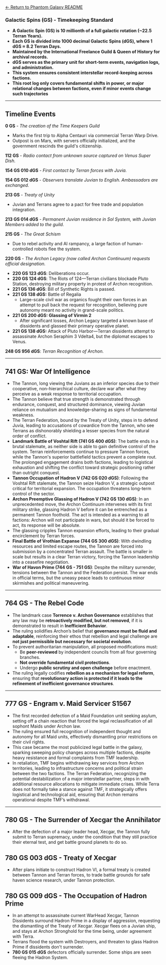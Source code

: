 [← Return to Phantom Galaxy README](https://github.com/luckybluejay27/PhantomGalaxy/blob/main/README.md)

### **Galactic Spins (GS) - Timekeeping Standard**

- **A Galactic Spin (GS) is 10 millionth of a full galactic rotation (~22.5 Terran Years).**
- **Each GS is divided into 1000 decimal Galactic Spins (dGS), where 1 dGS ≈ 8.2 Terran Days.**
- **Maintained by the International Freelance Guild & Queen of History for archival records.**
- **dGS serves as the primary unit for short-term events, navigation logs, and administration.**
- **This system ensures consistent interstellar record-keeping across factions.**
- **This root log only covers fundamental shifts in power, or major relational changes between factions, even if minor events change such trajectories**

---

## **Timeline Events**

**0 GS** - *The creation of the Time Keepers Guild*

- Marks the first trip to Alpha Centauri via commercial Terran Warp Drive.
- Outpost is on Mars, with servers officially initialized, and the government rescinds the guild's citizenship.

**112 GS** - *Radio contact from unknown source captured on Venus Super Dish.*

**154 GS 010 dGS** - *First contact by Terran forces with Juvia.*

**154 GS 012 dGS** - *Observers translate Juvian to English. Ambassadors are exchanged.*

**213 GS** - *Treaty of Unity*

- Juvian and Terrans agree to a pact for free trade and population integration.

**213 GS 014 dGS** - *Permanent Juvian residence in Sol System, with Juvian Members added to the guild.*

**215 GS** - *The Great Schism*

- Due to rebel activity and AI rampancy, a large faction of human-controlled robots flee the system.

**220 GS** - *The Archon Legacy (now called Archon Continuum) requests official designation.*

- **220 GS 123 dGS**: Deliberations occur.
- **220 GS 124 dGS**: The Riots of 124—Terran civilians blockade Pluto Station, destroying military property in protest of Archon recognition.
- **221 GS 136 dGS**: Bill of Synthetic Rights is passed.
- **221 GS 138 dGS:** Battle of Regalia  
  - Large-scale civil war as organics fought their own forces in an attempt to pull back the request for recognition, believing pure autonomy meant no activity in grand-scale politics.
- **221 GS 200 dGS: Glassing of Virmin 2**  
  - After significant losses, Archon Legacy targeted a known base of dissidents and glassed their primary operative planet.
- **221 GS 138 dGS:** Attack of Pluto Harbor—Terran dissidents attempt to assassinate Archon Seraphim 3 Vdelta4, but the diplomat escapes to Venus.

**248 GS 956 dGS**: *Terran Recognition of Archon.*

---

## **741 GS: War Of Intelligence**

- The Tannon, long viewing the Juvians as an inferior species due to their cooperative, non-hierarchical culture, declare war after what they perceive as a weak response to territorial occupation.
- The Tannon believe that true strength is demonstrated through endurance, conquest, and structured dominance, viewing Juvian reliance on mutualism and knowledge-sharing as signs of fundamental weakness.
- The Terran Federation, bound by the Treaty of Unity, steps in to defend Juvia, leading to accusations of cowardice from the Tannon, who see Terrans as dishonorably shielding a lesser species from the natural order of conflict.
- **Landmark Battle of Voshtal Rift (741 GS 400 dGS)**: The battle ends in a brutal stalemate, as neither side is able to gain definitive control of the system. Terran reinforcements continue to pressure Tannon forces, while the Tannon's superior battlefield tactics prevent a complete rout. The prolonged engagement drains both factions, leading to logistical exhaustion and shifting the conflict toward strategic positioning rather than outright conquest.
- **Tannon Occupation of Hadron V (742 GS 020 dGS)**: Following the Voshtal Rift stalemate, the Tannon seize Hadron V, a strategic outpost critical for territorial expansion. The occupation threatens long-term control of the sector.
- **Archon Preemptive Glassing of Hadron V (742 GS 130 dGS)**: In an unprecedented move, the Archon Continuum intervenes with its first military strike, glassing Hadron V before it can be entrenched as a permanent Tannon foothold. The act is intended as a warning to all factions: Archon will not participate in wars, but should it be forced to act, its response will be absolute.
- The glassing cripples Tannon expansion efforts, leading to their gradual encirclement by Terran forces.
- **Final Battle of Vrothian Expanse (744 GS 300 dGS)**: With dwindling resources and limited escape routes, the Tannon are forced into submission by a concentrated Terran assault. The battle is smaller in scale but results in a clear Terran victory, forcing the Tannon leadership into a ceasefire negotiation.
- **War of Havon Prime (744 GS - 751 GS)**: Despite the military surrender, tensions between the Tannon and the Federation persist. The war ends in official terms, but the uneasy peace leads to continuous minor skirmishes and political maneuvering.

---

## **764 GS - The Rebel Code**

- The landmark case **Torrence v. Archon Governance** establishes that any law may be **retroactively modified, but not removed**, if it is demonstrated to result in **Inefficient Behavior**.
- The ruling solidifies Archon’s belief that **governance must be fluid and adaptable**, reinforcing their ethos that rebellion and legal challenge are **not just permissible but necessary for societal evolution**.
- To prevent authoritarian manipulation, all proposed modifications must:
  - Be **peer-reviewed** by independent councils from all four governing branches.
  - **Not override fundamental civil protections**.
  - Undergo **public scrutiny and open challenge** before enactment.
- The ruling legally codifies **rebellion as a mechanism for legal reform**, ensuring that **revolutionary action is protected if it leads to the refinement of inefficient governance structures**.

---

## **777 GS - Engram v. Maid Servicer S1567**

- The first recorded defection of a Maid Foundation unit seeking asylum, setting off a chain reaction that forced the legal reclassification of all sophont Maids under Archon law.
- The ruling ensured full recognition of independent thought and autonomy for all Maid units, effectively dismantling prior restrictions on their civil rights.
- This case became the most publicized legal battle in the galaxy, sparking sweeping policy changes across multiple factions, despite heavy resistance and formal complaints from TMF leadership.
- In retaliation, TMF begins withdrawing key services from Archon territories, leading to infrastructure concerns and political strain between the two factions. The Terran Federation, recognizing the potential destabilization of a major interstellar partner, steps in with additional resource allocations to mitigate immediate crises. While Terra does not formally take a stance against TMF, it strategically offers logistical and technological aid, ensuring that Archon remains operational despite TMF’s withdrawal.

---

## **780 GS - The Surrender of Xecgar the Annihilator**

- After the defection of a major leader head, Xecgar, the Tannon fully submit to Terran supremacy, under the condition that they still practice their eternal test, and get battle ground planets to do so.

## **780 GS 003 dGS - Treaty of Xecgar**

- After plans initiate to construct Hadron VI, a formal treaty is created between Tannon and Terran forces, to trade battle grounds for safe haven science research, under Tannon protection.

## **780 GS 009 dGS - The Occupation of Hadron Prime**

- In an attempt to assassinate current WarHead Xecgar, Tannon Dissidents surround Hadron Prime in a display of aggression, requesting the dismantling of the Treaty of Xecgar. Xecgar flees on a Juvian ship, and stays at Archon Stronghold for the time being, under agreement with Terra.
- Terrans flood the system with Destroyers, and threaten to glass Hadron Prime if dissidents don't surrender.
- **780 GS 015 dGS** defectors officially surrender. Some ships are seen fleeing the Hadron System.
